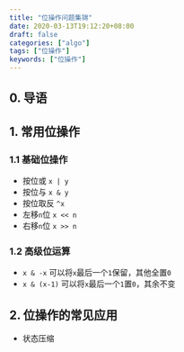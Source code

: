 ```yaml
---
title: "位操作问题集锦"
date: 2020-03-13T19:12:20+08:00
draft: false
categories: ["algo"]
tags: ["位操作"]
keywords: ["位操作"]
---
```


## 0. 导语

## 1. 常用位操作

### 1.1 基础位操作

- 按位或  `x | y`
- 按位与  `x & y`
- 按位取反  `^x`
- 左移`n`位  `x << n`
- 右移`n`位  `x >> n`

### 1.2 高级位运算

- `x & -x` 可以将`x`最后一个`1`保留，其他全置`0`
- `x & (x-1)` 可以将`x`最后一个`1`置`0`，其余不变

## 2. 位操作的常见应用

- 状态压缩